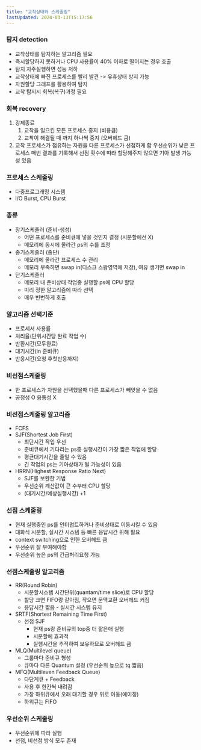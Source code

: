 ```yaml
---
title: "교착상태와 스케줄링"
lastUpdated: 2024-03-13T15:17:56
---
```

### 탐지 detection
- 교착상태를 탐지하는 알고리즘 필요
- 즉시할당하지 못하거나 CPU 사용률이 40% 이하로 떨어지는 경우 호출
- 탐지 자주실행하면 성능 저하
- 교착상태에 빠진 프로세스를 빨리 발견 -> 유휴상태 방지 가능
- 자원할당 그래프를 활용하여 탐지
- 교착 탐지시 회복(복구)과정 필요

### 회복 recovery
1. 강제종료
    1. 교착을 일으킨 모든 프로세스 중지 (비용큼)
    2. 교착이 해결될 때 까지 하나씩 중지 (오버헤드 큼)
2. 교착 프로세스가 점유하는 자원을 다른 프로세스가 선점하게 함
	우선순위가 낮은 프로세스
	매번 결과를 기록해서 선점 횟수에 따라 할당해주지 않으면 기아 발생 가능성 있음

### 프로세스 스케줄링
- 다중프로그래밍 시스템
- I/O Burst, CPU Burst

### 종류
- 장기스케줄러 (준비-생성)
    - 어떤 프로세스를 준비큐에 넣을 것인지 결정 (시분할에선 X)
    - 메모리에 동시에 올라간 ps의 수를 조정
- 중기스케줄러 (중단)
    - 메모리에 올라간 프로세스 수 관리
    - 메모리 부족하면 swap in(디스크 스왑영역에 저장), 여유 생기면 swap in
- 단기스케줄러
    - 메모리 내 준비상태 작업중 실행할 ps에 CPU 할당
    - 미리 정한 알고리즘에 따라 선택
    - 매우 빈번하게 호출

### 알고리즘 선택기준
- 프로세서 사용률
- 처리율(단위시간당 완료 작업 수)
- 반환시간(모두완료)
- 대기시간(in 준비큐)
- 반응시간(요청 후첫반응까지)

### 비선점스케줄링
- 한 프로세스가 자원을 선택했을때 다른 프로세스가 빼앗을 수 없음
- 공정성 O 융통성 X

### 비선점스케줄링 알고리즘
- FCFS
-  SJF(Shortest Job First)
    - 최단시간 작업 우선
    - 준비큐에서 기다리는 ps중 실행시간이 가장 짧은 작업에 할당
    - 평균대기시간을 줄일 수 있음
    - 긴 작업의 ps는 기아상태가 될 가능성이 있음
- HRRN(Highest Response Ratio Next)
    - SJF를 보완한 기법
    - 우선순위 계산값이 큰 수부터 CPU 할당
    - (대기시간/예상실행시간) +1

### 선점 스케줄링
- 현재 실행중인 ps를 인터럽트하거나 준비상태로 이동시킬 수 있음
- 대화식 시분할, 실시간 시스템 등 빠른 응답시간 위해 필요
- context switching으로 인한 오버헤드 큼
- 우선순위 잘 부여해야함
- 우선순위 높은 ps의 긴급처리요청 가능

### 선점스케줄링 알고리즘
- RR(Round Robin)
    - 시분할시스템 시간단위(quantam/time slice)로 CPU 할당
    - 할당 크면 FIFO랑 같아짐, 작으면 문맥교환 오버헤드 커짐
    - 응답시간 짧음 - 실시간 시스템 유지
- SRTF(Shortest Remaining Time First)
    - 선점 SJF
        - 현재 ps랑 준비큐의 top중 더 짧은애 실행
        - 시분할에 효과적
        - 실행시간을 추적하여 보유하므로 오버헤드 큼
- MLQ(Multilevel queue)
    - 그룹마다 준비큐 형성
    - 큐마다 다른 Quantum 설정 (우선순위 높으로 tq 짧음)
- MFQ(Multileven Feedback Queue)
    - 다단계큐 + Feedback
    - 사용 후 한칸씩 내려감
    - 가장 하위큐에서 오래 대기할 경우 위로 이동(에이징)
    - 하위큐는 FIFO

### 우선순위 스케줄링
- 우선순위에 따라 실행
- 선점, 비선점 방식 모두 존재
